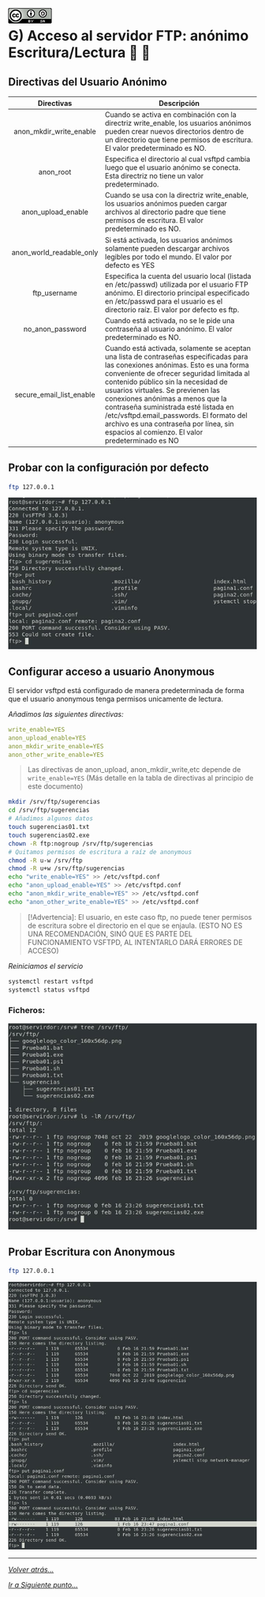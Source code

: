 <img src="../../imagenes/MI-LICENCIA88x31.png" style="float: left; margin-right: 10px;" />

# G) Acceso al servidor FTP: anónimo Escritura/Lectura 📃  📝

## Directivas del Usuario Anónimo

|Directivas  | Descripción  |
|:---------:|---------|
|anon_mkdir_write_enable|Cuando se activa en combinación con la directriz write_enable, los usuarios anónimos pueden crear nuevos directorios dentro de un directorio que tiene permisos de escritura. El valor predeterminado es NO.|
|anon_root|Especifica el directorio al cual vsftpd cambia luego que el usuario anónimo se conecta. Esta directriz no tiene un valor predeterminado.|		 
|anon_upload_enable|Cuando se usa con la directriz write_enable, los usuarios anónimos pueden cargar archivos al directorio padre que tiene permisos de escritura. El valor predeterminado es NO.| 
|anon_world_readable_only|Si está activada, los usuarios anónimos solamente pueden descargar archivos legibles por todo el mundo. El valor por defecto es YES|
|ftp_username|Especifica la cuenta del usuario local (listada en /etc/passwd) utilizada por el usuario FTP anónimo. El directorio principal especificado en /etc/passwd para el usuario es el directorio raíz. El valor por defecto es ftp.|
|no_anon_password|Cuando está activada, no se le pide una contraseña al usuario anónimo. El valor predeterminado es NO.|
|secure_email_list_enable|Cuando está activada, solamente se aceptan una lista de contraseñas especificadas para las conexiones anónimas. Esto es una forma conveniente de ofrecer seguridad limitada al contenido público sin la necesidad de usuarios virtuales. Se previenen las conexiones anónimas a menos que la contraseña suministrada esté listada en /etc/vsftpd.email_passwords. El formato del archivo es una contraseña por línea, sin espacios al comienzo. El valor predeterminado es NO|


## Probar con la configuración por defecto

```bash
ftp 127.0.0.1
```

![usuarios](../../imagenes/errorSubida.jpg)

## Configurar acceso a usuario Anonymous

El servidor vsftpd está configurado de manera predeterminada de forma que el usuario anonymous tenga permisos unicamente de lectura.

*Añadimos las siguientes directivas:*

```yml
write_enable=YES
anon_upload_enable=YES
anon_mkdir_write_enable=YES
anon_other_write_enable=YES
```

> Las directivas de anon_upload, anon_mkdir_write,etc depende de `write_enable=YES` (Más detalle en la tabla de directivas al principio de este documento)

```bash
mkdir /srv/ftp/sugerencias
cd /srv/ftp/sugerencias
# Añadimos algunos datos
touch sugerencias01.txt
touch sugerencias02.exe
chown -R ftp:nogroup /srv/ftp/sugerencias
# Quitamos permisos de escritura a raíz de anonymous
chmod -R u-w /srv/ftp
chmod -R u+w /srv/ftp/sugerencias
echo "write_enable=YES" >> /etc/vsftpd.conf
echo "anon_upload_enable=YES" >> /etc/vsftpd.conf
echo "anon_mkdir_write_enable=YES" >> /etc/vsftpd.conf
echo "anon_other_write_enable=YES" >> /etc/vsftpd.conf
```

> [!Advertencia]: El usuario, en este caso ftp, no puede tener permisos de escritura sobre el directorio en el que se enjaula. (ESTO NO ES UNA RECOMENDACIÓN, SINÓ QUE ES PARTE DEL FUNCIONAMIENTO VSFTPD, AL INTENTARLO DARÁ ERRORES DE ACCESO)

*Reiniciamos el servicio*

```bash
systemctl restart vsftpd
systemctl status vsftpd
```

### Ficheros:

![usuarios](../../imagenes/Ficheros.jpg)

## Probar Escritura con Anonymous

```bash
ftp 127.0.0.1
```

![usuarios](../../imagenes/escrituraAnonymous.jpg)

________________________________________
*[Volver atrás...](../CasosPracticos.md)*

*[Ir a Siguiente punto...](./anonimoEscrituraLectura.md)*